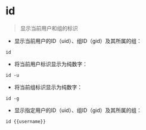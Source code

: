 # id

> 显示当前用户和组的标识

- 显示当前用户的ID（uid）、组ID（gid）及其所属的组：

`id`

- 将当前用户标识显示为纯数字：

`id -u`

- 将当前组标识显示为纯数字：

`id -g`

- 显示指定用户的ID（uid）、组ID（gid）及其所属的组：

`id {{username}}`

[#]: contributors: ([Datura stramonium L.])